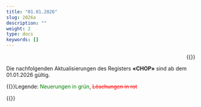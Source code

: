 ```yaml
---
title: "01.01.2026"
slug: 2026a
description: ""
weight: 2
type: docs
keywords: []
---
```


<p style="text-align: right;">{{<printButton>}}
  
Die nachfolgenden Aktualisierungen des Registers **«CHOP»** sind ab dem 01.01.2026 gültig. 
  
{{<markdown>}}Legende: <font color="green">Neuerungen in grün</font>, <font color="red">~~Löschungen in rot~~</font>
  
{{</markdown>}}
